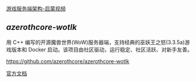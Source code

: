 

[游戏服务端架构-启蒙视频](https://www.bilibili.com/video/BV1gg4y1g7qY)


## _azerothcore-wotlk_

用 C++ 编写的开源魔兽世界(WoW)服务器端，支持经典的巫妖王之怒(3.3.5a)游戏版本和 Docker 启动。该项目由社区驱动，运行稳定、社区活跃、对新手友善。

https://github.com/azerothcore/azerothcore-wotlk


[官方文档](https://www.azerothcore.org/wiki/getting-started)